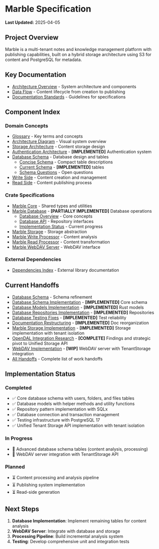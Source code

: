 # Marble Specification

**Last Updated:** 2025-04-05

## Project Overview

Marble is a multi-tenant notes and knowledge management platform with publishing capabilities, built on a hybrid storage architecture using S3 for content and PostgreSQL for metadata.

## Key Documentation

- [Architecture Overview](architecture.md) - System architecture and components
- [Data Flow](data_flow.md) - Content lifecycle from creation to publishing
- [Documentation Standards](standards.md) - Guidelines for specifications

## Component Index

### Domain Concepts
- [Glossary](domain/glossary.md) - Key terms and concepts
- [Architecture Diagram](domain/architecture_diagram.md) - Visual system overview
- [Storage Architecture](domain/storage_architecture.md) - Content storage design
- [Authentication Architecture](domain/authentication.md) - **[IMPLEMENTED]** Authentication system
- [Database Schema](domain/database_schema.md) - Database design and tables
  - [Concise Schema](domain/database_schema_concise.md) - Compact table descriptions
  - [Current Schema](domain/database_schema_current.md) - **[IMPLEMENTED]** tables
  - [Schema Questions](domain/database_schema_questions.md) - Open questions
- [Write Side](domain/write_side.md) - Content creation and management
- [Read Side](domain/read_side.md) - Content publishing process

### Crate Specifications
- [Marble Core](crates/marble_core.md) - Shared types and utilities
- [Marble Database](crates/marble_db.md) - **[PARTIALLY IMPLEMENTED]** Database operations
  - [Database Overview](crates/marble_db_overview.md) - Core concepts
  - [Database API](crates/marble_db_api.md) - Repository interfaces
  - [Implementation Status](crates/marble_db_implementation.md) - Current progress
- [Marble Storage](crates/marble_storage.md) - Storage abstraction
- [Marble Write Processor](crates/marble_write_processor.md) - Content analysis
- [Marble Read Processor](crates/marble_read_processor.md) - Content transformation
- [Marble WebDAV Server](crates/marble_webdav.md) - WebDAV interface

### External Dependencies
- [Dependencies Index](dependencies/index.md) - External library documentation

## Current Handoffs

- [Database Schema](handoffs/database_schema.md) - Schema refinement
- [Database Schema Implementation](handoffs/database_schema_implementation.md) - **[IMPLEMENTED]** Core schema
- [Database Models Implementation](handoffs/database_models_implementation.md) - **[IMPLEMENTED]** Rust models
- [Database Repositories Implementation](handoffs/database_repositories_implementation.md) - **[IMPLEMENTED]** Repositories
- [Database Testing Fixes](handoffs/database_testing_fixes.md) - **[IMPLEMENTED]** Test reliability
- [Documentation Restructuring](handoffs/documentation_restructuring.md) - **[IMPLEMENTED]** Doc reorganization
- [Marble Storage Implementation](handoffs/marble_storage_implementation.md) - **[IMPLEMENTED]** Storage implementation with tenant isolation
- [OpenDAL Integration Research](handoffs/opendal_adapter_implementation.md) - **[COMPLETE]** Findings and strategic pivot to Unified Storage API
- [WebDAV Implementation](handoffs/webdav_implementation.md) - **[WIP]** WebDAV server with TenantStorage integration
- [All Handoffs](handoffs/index.md) - Complete list of work handoffs

## Implementation Status

### Completed
- ✅ Core database schema with users, folders, and files tables
- ✅ Database models with helper methods and utility functions
- ✅ Repository pattern implementation with SQLx
- ✅ Database connection and transaction management
- ✅ Testing infrastructure with PostgreSQL 17
- ✅ Unified Tenant Storage API implementation with tenant isolation

### In Progress
- 🔄 Advanced database schema tables (content analysis, processing)
- 🔄 WebDAV server integration with TenantStorage API

### Planned
- ⏳ Content processing and analysis pipeline
- ⏳ Publishing system implementation
- ⏳ Read-side generation

## Next Steps

1. **Database Implementation**: Implement remaining tables for content analysis
2. **WebDAV Server**: Integrate with database and storage
3. **Processing Pipeline**: Build incremental analysis system
4. **Testing**: Develop comprehensive unit and integration tests
